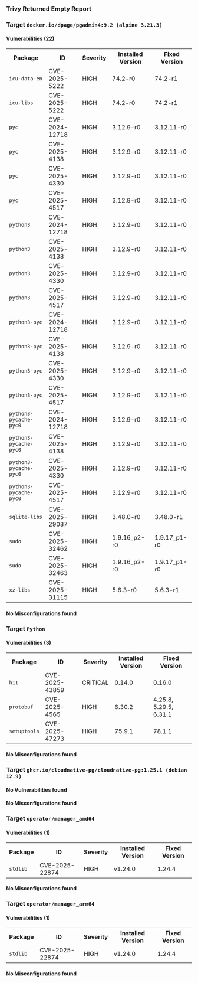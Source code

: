 
<h3>Trivy Returned Empty Report</h3>

<h3>Target <code>docker.io/dpage/pgadmin4:9.2 (alpine 3.21.3)</code></h3>
<h4>Vulnerabilities (22)</h4>
<table>
    <tr>
        <th>Package</th>
        <th>ID</th>
        <th>Severity</th>
        <th>Installed Version</th>
        <th>Fixed Version</th>
    </tr>
    <tr>
        <td><code>icu-data-en</code></td>
        <td>CVE-2025-5222</td>
        <td>HIGH</td>
        <td>74.2-r0</td>
        <td>74.2-r1</td>
    </tr>
    <tr>
        <td><code>icu-libs</code></td>
        <td>CVE-2025-5222</td>
        <td>HIGH</td>
        <td>74.2-r0</td>
        <td>74.2-r1</td>
    </tr>
    <tr>
        <td><code>pyc</code></td>
        <td>CVE-2024-12718</td>
        <td>HIGH</td>
        <td>3.12.9-r0</td>
        <td>3.12.11-r0</td>
    </tr>
    <tr>
        <td><code>pyc</code></td>
        <td>CVE-2025-4138</td>
        <td>HIGH</td>
        <td>3.12.9-r0</td>
        <td>3.12.11-r0</td>
    </tr>
    <tr>
        <td><code>pyc</code></td>
        <td>CVE-2025-4330</td>
        <td>HIGH</td>
        <td>3.12.9-r0</td>
        <td>3.12.11-r0</td>
    </tr>
    <tr>
        <td><code>pyc</code></td>
        <td>CVE-2025-4517</td>
        <td>HIGH</td>
        <td>3.12.9-r0</td>
        <td>3.12.11-r0</td>
    </tr>
    <tr>
        <td><code>python3</code></td>
        <td>CVE-2024-12718</td>
        <td>HIGH</td>
        <td>3.12.9-r0</td>
        <td>3.12.11-r0</td>
    </tr>
    <tr>
        <td><code>python3</code></td>
        <td>CVE-2025-4138</td>
        <td>HIGH</td>
        <td>3.12.9-r0</td>
        <td>3.12.11-r0</td>
    </tr>
    <tr>
        <td><code>python3</code></td>
        <td>CVE-2025-4330</td>
        <td>HIGH</td>
        <td>3.12.9-r0</td>
        <td>3.12.11-r0</td>
    </tr>
    <tr>
        <td><code>python3</code></td>
        <td>CVE-2025-4517</td>
        <td>HIGH</td>
        <td>3.12.9-r0</td>
        <td>3.12.11-r0</td>
    </tr>
    <tr>
        <td><code>python3-pyc</code></td>
        <td>CVE-2024-12718</td>
        <td>HIGH</td>
        <td>3.12.9-r0</td>
        <td>3.12.11-r0</td>
    </tr>
    <tr>
        <td><code>python3-pyc</code></td>
        <td>CVE-2025-4138</td>
        <td>HIGH</td>
        <td>3.12.9-r0</td>
        <td>3.12.11-r0</td>
    </tr>
    <tr>
        <td><code>python3-pyc</code></td>
        <td>CVE-2025-4330</td>
        <td>HIGH</td>
        <td>3.12.9-r0</td>
        <td>3.12.11-r0</td>
    </tr>
    <tr>
        <td><code>python3-pyc</code></td>
        <td>CVE-2025-4517</td>
        <td>HIGH</td>
        <td>3.12.9-r0</td>
        <td>3.12.11-r0</td>
    </tr>
    <tr>
        <td><code>python3-pycache-pyc0</code></td>
        <td>CVE-2024-12718</td>
        <td>HIGH</td>
        <td>3.12.9-r0</td>
        <td>3.12.11-r0</td>
    </tr>
    <tr>
        <td><code>python3-pycache-pyc0</code></td>
        <td>CVE-2025-4138</td>
        <td>HIGH</td>
        <td>3.12.9-r0</td>
        <td>3.12.11-r0</td>
    </tr>
    <tr>
        <td><code>python3-pycache-pyc0</code></td>
        <td>CVE-2025-4330</td>
        <td>HIGH</td>
        <td>3.12.9-r0</td>
        <td>3.12.11-r0</td>
    </tr>
    <tr>
        <td><code>python3-pycache-pyc0</code></td>
        <td>CVE-2025-4517</td>
        <td>HIGH</td>
        <td>3.12.9-r0</td>
        <td>3.12.11-r0</td>
    </tr>
    <tr>
        <td><code>sqlite-libs</code></td>
        <td>CVE-2025-29087</td>
        <td>HIGH</td>
        <td>3.48.0-r0</td>
        <td>3.48.0-r1</td>
    </tr>
    <tr>
        <td><code>sudo</code></td>
        <td>CVE-2025-32462</td>
        <td>HIGH</td>
        <td>1.9.16_p2-r0</td>
        <td>1.9.17_p1-r0</td>
    </tr>
    <tr>
        <td><code>sudo</code></td>
        <td>CVE-2025-32463</td>
        <td>HIGH</td>
        <td>1.9.16_p2-r0</td>
        <td>1.9.17_p1-r0</td>
    </tr>
    <tr>
        <td><code>xz-libs</code></td>
        <td>CVE-2025-31115</td>
        <td>HIGH</td>
        <td>5.6.3-r0</td>
        <td>5.6.3-r1</td>
    </tr>
</table>
<h4>No Misconfigurations found</h4>
<h3>Target <code>Python</code></h3>
<h4>Vulnerabilities (3)</h4>
<table>
    <tr>
        <th>Package</th>
        <th>ID</th>
        <th>Severity</th>
        <th>Installed Version</th>
        <th>Fixed Version</th>
    </tr>
    <tr>
        <td><code>h11</code></td>
        <td>CVE-2025-43859</td>
        <td>CRITICAL</td>
        <td>0.14.0</td>
        <td>0.16.0</td>
    </tr>
    <tr>
        <td><code>protobuf</code></td>
        <td>CVE-2025-4565</td>
        <td>HIGH</td>
        <td>6.30.2</td>
        <td>4.25.8, 5.29.5, 6.31.1</td>
    </tr>
    <tr>
        <td><code>setuptools</code></td>
        <td>CVE-2025-47273</td>
        <td>HIGH</td>
        <td>75.9.1</td>
        <td>78.1.1</td>
    </tr>
</table>
<h4>No Misconfigurations found</h4>

<h3>Target <code>ghcr.io/cloudnative-pg/cloudnative-pg:1.25.1 (debian 12.9)</code></h3>
<h4>No Vulnerabilities found</h4>
<h4>No Misconfigurations found</h4>
<h3>Target <code>operator/manager_amd64</code></h3>
<h4>Vulnerabilities (1)</h4>
<table>
    <tr>
        <th>Package</th>
        <th>ID</th>
        <th>Severity</th>
        <th>Installed Version</th>
        <th>Fixed Version</th>
    </tr>
    <tr>
        <td><code>stdlib</code></td>
        <td>CVE-2025-22874</td>
        <td>HIGH</td>
        <td>v1.24.0</td>
        <td>1.24.4</td>
    </tr>
</table>
<h4>No Misconfigurations found</h4>
<h3>Target <code>operator/manager_arm64</code></h3>
<h4>Vulnerabilities (1)</h4>
<table>
    <tr>
        <th>Package</th>
        <th>ID</th>
        <th>Severity</th>
        <th>Installed Version</th>
        <th>Fixed Version</th>
    </tr>
    <tr>
        <td><code>stdlib</code></td>
        <td>CVE-2025-22874</td>
        <td>HIGH</td>
        <td>v1.24.0</td>
        <td>1.24.4</td>
    </tr>
</table>
<h4>No Misconfigurations found</h4>
